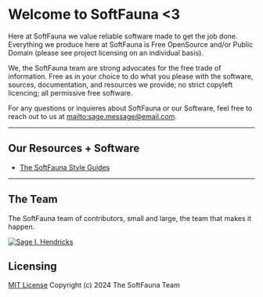 # Welcome to SoftFauna <3

Here at SoftFauna we value reliable software made to get the job done.
Everything we produce here at SoftFauna is Free OpenSource and/or Public 
Domain (please see project licensing on an individual basis).

We, the SoftFauna team are strong advocates for the free trade of 
information. Free as in your choice to do what you please with the software, 
sources, documentation, and resources we provide; no strict copyleft 
licencing; all permissive free software.

For any questions or inquieres about SoftFauna or our Software, feel free
to reach out to us at <mailto:sage.message@email.com>.

---

## Our Resources + Software

- [The SoftFauna Style Guides](https://github.com/SoftFauna/softfauna-style-guide.git)

---

## The Team

The SoftFauna team of contributors, small and large, the team that makes it happen.

[![Sage I. Hendricks](https://github.com/sage-etcher.png)](https://github.com/sage-etcher)

## Licensing

[MIT License](/LICENSE)
Copyright (c) 2024 The SoftFauna Team

